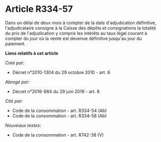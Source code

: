 # Article R334-57

Dans un délai de deux mois à compter de la date d'adjudication définitive, l'adjudicataire consigne à la Caisse des dépôts et
consignations la totalité du prix de l'adjudication y compris les intérêts au taux légal courant à compter du jour où la
vente est devenue définitive jusqu'au jour du paiement.

**Liens relatifs à cet article**

_Créé par_:

  - Décret n°2010-1304 du 29 octobre 2010 - art. 6

_Abrogé par_:

  - Décret n°2016-884 du 29 juin 2016 - art. 8

_Cité par_:

  - Code de la consommation - art. R334-54 (Ab)
  - Code de la consommation - art. R334-58 (Ab)

_Nouveaux textes_:

  - Code de la consommation - art. R742-38 (V)
